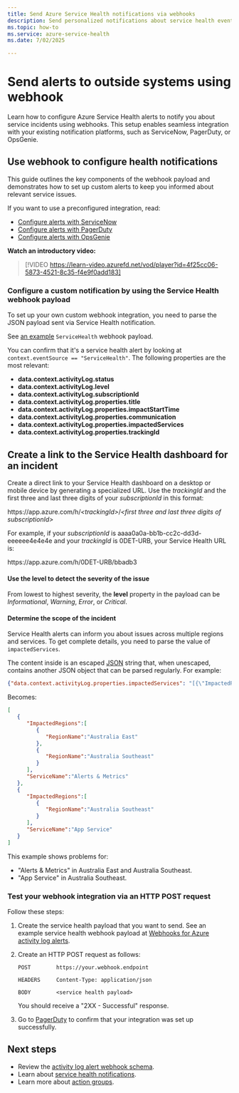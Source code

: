 ```yaml
---
title: Send Azure Service Health notifications via webhooks
description: Send personalized notifications about service health events to your existing problem management system.
ms.topic: how-to
ms.service: azure-service-health
ms.date: 7/02/2025

---
```


# Send alerts to outside systems using webhook

Learn how to configure Azure Service Health alerts to notify you about service incidents using webhooks. This setup enables seamless integration with your existing notification platforms, such as ServiceNow, PagerDuty, or OpsGenie.


## Use webhook to configure health notifications

This guide outlines the key components of the webhook payload and demonstrates how to set up custom alerts to keep you informed about relevant service issues.

If you want to use a preconfigured integration, read:
* [Configure alerts with ServiceNow](service-health-alert-webhook-servicenow.md)
* [Configure alerts with PagerDuty](service-health-alert-webhook-pagerduty.md)
* [Configure alerts with OpsGenie](service-health-alert-webhook-opsgenie.md)

**Watch an introductory video:**

>[!VIDEO https://learn-video.azurefd.net/vod/player?id=4f25cc06-5873-4521-8c35-f4e9f0add183]

### Configure a custom notification by using the Service Health webhook payload
To set up your own custom webhook integration, you need to parse the JSON payload sent via Service Health notification.

See [an example](../azure-monitor/alerts/activity-log-alerts-webhook.md) `ServiceHealth` webhook payload.

You can confirm that it's a service health alert by looking at `context.eventSource == "ServiceHealth"`. The following properties are the most relevant:
- **data.context.activityLog.status**
- **data.context.activityLog.level**
- **data.context.activityLog.subscriptionId**
- **data.context.activityLog.properties.title**
- **data.context.activityLog.properties.impactStartTime**
- **data.context.activityLog.properties.communication**
- **data.context.activityLog.properties.impactedServices**
- **data.context.activityLog.properties.trackingId**

## Create a link to the Service Health dashboard for an incident
Create a direct link to your Service Health dashboard on a desktop or mobile device by generating a specialized URL. Use the *trackingId* and the first three and last three digits of your *subscriptionId* in this format:

https<i></i>://app.azure.com/h/*&lt;trackingId&gt;*/*&lt;first three and last three digits of subscriptionId&gt;*

For example, if your *subscriptionId* is aaaa0a0a-bb1b-cc2c-dd3d-eeeeee4e4e4e and your *trackingId* is 0DET-URB, your Service Health URL is:

https<i></i>://app.azure.com/h/0DET-URB/bbadb3

#### Use the level to detect the severity of the issue
From lowest to highest severity, the **level** property in the payload can be *Informational*, *Warning*, *Error*, or *Critical*.

#### Determine the scope of the incident
Service Health alerts can inform you about issues across multiple regions and services. To get  complete details, you need to parse the value of `impactedServices`.

The content inside is an escaped [JSON](https://json.org/) string that, when unescaped, contains another JSON object that can be parsed regularly. For example:

```json
{"data.context.activityLog.properties.impactedServices": "[{\"ImpactedRegions\":[{\"RegionName\":\"Australia East\"},{\"RegionName\":\"Australia Southeast\"}],\"ServiceName\":\"Alerts & Metrics\"},{\"ImpactedRegions\":[{\"RegionName\":\"Australia Southeast\"}],\"ServiceName\":\"App Service\"}]"}
```

Becomes:

```json
[
   {
      "ImpactedRegions":[
         {
            "RegionName":"Australia East"
         },
         {
            "RegionName":"Australia Southeast"
         }
      ],
      "ServiceName":"Alerts & Metrics"
   },
   {
      "ImpactedRegions":[
         {
            "RegionName":"Australia Southeast"
         }
      ],
      "ServiceName":"App Service"
   }
]
```

This example shows problems for:
- "Alerts & Metrics" in Australia East and Australia Southeast.
- "App Service" in Australia Southeast.

### Test your webhook integration via an HTTP POST request

Follow these steps:

1. Create the service health payload that you want to send. See an example service health webhook payload at [Webhooks for Azure activity log alerts](../azure-monitor/alerts/activity-log-alerts-webhook.md).

1. Create an HTTP POST request as follows:

    ```
    POST        https://your.webhook.endpoint

    HEADERS     Content-Type: application/json

    BODY        <service health payload>
    ```
   You should receive a "2XX - Successful" response.

1. Go to [PagerDuty](https://www.pagerduty.com/) to confirm that your integration was set up successfully.

## Next steps
- Review the [activity log alert webhook schema](../azure-monitor/alerts/activity-log-alerts-webhook.md). 
- Learn about [service health notifications](./service-notifications.md).
- Learn more about [action groups](../azure-monitor/alerts/action-groups.md).
